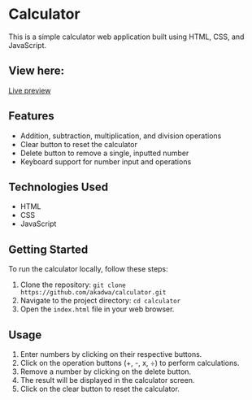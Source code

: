 # Calculator

This is a simple calculator web application built using HTML, CSS, and JavaScript.

## View here:

[Live preview](https://akadwa.github.io/calculator/)

## Features

- Addition, subtraction, multiplication, and division operations
- Clear button to reset the calculator
- Delete button to remove a single, inputted number
- Keyboard support for number input and operations

## Technologies Used

- HTML
- CSS
- JavaScript

## Getting Started

To run the calculator locally, follow these steps:

1. Clone the repository: `git clone https://github.com/akadwa/calculator.git`
2. Navigate to the project directory: `cd calculator`
3. Open the `index.html` file in your web browser.

## Usage

1. Enter numbers by clicking on their respective buttons.
2. Click on the operation buttons (+, -, x, ÷) to perform calculations.
3. Remove a number by clicking on the delete button.
4. The result will be displayed in the calculator screen.
5. Click on the clear button to reset the calculator.
